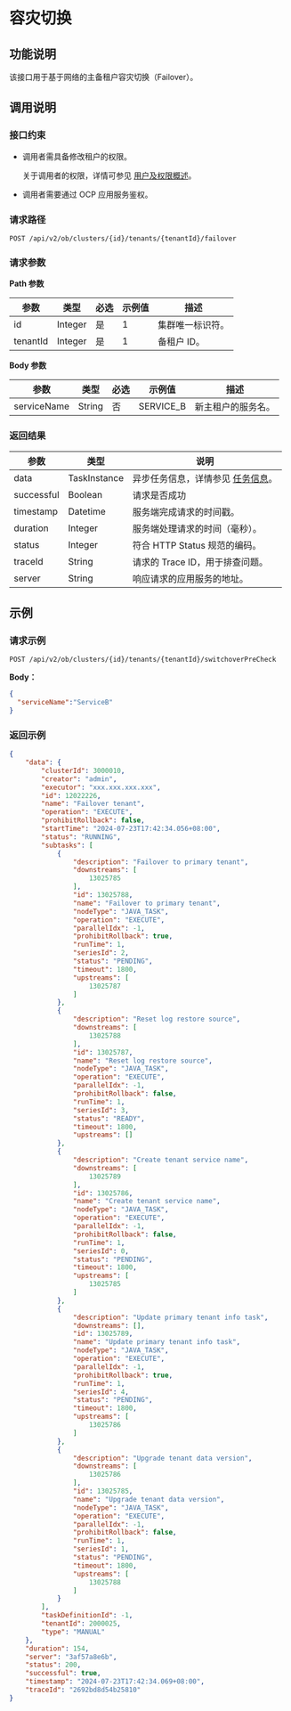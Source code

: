 # 容灾切换

## 功能说明

该接口用于基于网络的主备租户容灾切换（Failover）。

## 调用说明

### 接口约束

* 调用者需具备修改租户的权限。

    关于调用者的权限，详情可参见 [用户及权限概述](../../../1600.system-management-features/200.manage-users/50.user-management-overview.md)。

* 调用者需要通过 OCP 应用服务鉴权。

### 请求路径

`POST /api/v2/ob/clusters/{id}/tenants/{tenantId}/failover`

### 请求参数

**Path 参数**

| 参数 | 类型    | 必选 | 示例值 | 描述           |
|------|---------|------|--------|-----------------|
| id   | Integer | 是   | 1      | 集群唯一标识符。 |
| tenantId | Integer    | 是   | 1   | 备租户 ID。 |

**Body 参数**

| 参数 | 类型 | 必选 | 示例值 | 描述 |
|-----------|-----------|----------|----------|-----------|
| serviceName | String | 否 | SERVICE_B | 新主租户的服务名。 |

### 返回结果

| 参数 | 类型 | 说明 |
|-----------|-----------|-----------|
| data | TaskInstance | 异步任务信息，详情参见 [任务信息](../400.task-return-structure.md)。 |
| successful | Boolean | 请求是否成功 |
| timestamp | Datetime | 服务端完成请求的时间戳。 |
| duration | Integer | 服务端处理请求的时间（毫秒）。 |
| status | Integer | 符合 HTTP Status 规范的编码。 |
| traceId | String | 请求的 Trace ID，用于排查问题。 |
| server | String | 响应请求的应用服务的地址。 |

## 示例

### 请求示例

`POST /api/v2/ob/clusters/{id}/tenants/{tenantId}/switchoverPreCheck`

**Body：**

```json
{
  "serviceName":"ServiceB"
}
```

### 返回示例

```json
{
    "data": {
        "clusterId": 3000010,
        "creator": "admin",
        "executor": "xxx.xxx.xxx.xxx",
        "id": 12022226,
        "name": "Failover tenant",
        "operation": "EXECUTE",
        "prohibitRollback": false,
        "startTime": "2024-07-23T17:42:34.056+08:00",
        "status": "RUNNING",
        "subtasks": [
            {
                "description": "Failover to primary tenant",
                "downstreams": [
                    13025785
                ],
                "id": 13025788,
                "name": "Failover to primary tenant",
                "nodeType": "JAVA_TASK",
                "operation": "EXECUTE",
                "parallelIdx": -1,
                "prohibitRollback": true,
                "runTime": 1,
                "seriesId": 2,
                "status": "PENDING",
                "timeout": 1800,
                "upstreams": [
                    13025787
                ]
            },
            {
                "description": "Reset log restore source",
                "downstreams": [
                    13025788
                ],
                "id": 13025787,
                "name": "Reset log restore source",
                "nodeType": "JAVA_TASK",
                "operation": "EXECUTE",
                "parallelIdx": -1,
                "prohibitRollback": false,
                "runTime": 1,
                "seriesId": 3,
                "status": "READY",
                "timeout": 1800,
                "upstreams": []
            },
            {
                "description": "Create tenant service name",
                "downstreams": [
                    13025789
                ],
                "id": 13025786,
                "name": "Create tenant service name",
                "nodeType": "JAVA_TASK",
                "operation": "EXECUTE",
                "parallelIdx": -1,
                "prohibitRollback": false,
                "runTime": 1,
                "seriesId": 0,
                "status": "PENDING",
                "timeout": 1800,
                "upstreams": [
                    13025785
                ]
            },
            {
                "description": "Update primary tenant info task",
                "downstreams": [],
                "id": 13025789,
                "name": "Update primary tenant info task",
                "nodeType": "JAVA_TASK",
                "operation": "EXECUTE",
                "parallelIdx": -1,
                "prohibitRollback": true,
                "runTime": 1,
                "seriesId": 4,
                "status": "PENDING",
                "timeout": 1800,
                "upstreams": [
                    13025786
                ]
            },
            {
                "description": "Upgrade tenant data version",
                "downstreams": [
                    13025786
                ],
                "id": 13025785,
                "name": "Upgrade tenant data version",
                "nodeType": "JAVA_TASK",
                "operation": "EXECUTE",
                "parallelIdx": -1,
                "prohibitRollback": false,
                "runTime": 1,
                "seriesId": 1,
                "status": "PENDING",
                "timeout": 1800,
                "upstreams": [
                    13025788
                ]
            }
        ],
        "taskDefinitionId": -1,
        "tenantId": 2000025,
        "type": "MANUAL"
    },
    "duration": 154,
    "server": "3af57a8e6b",
    "status": 200,
    "successful": true,
    "timestamp": "2024-07-23T17:42:34.069+08:00",
    "traceId": "2692bd8d54b25810"
}
```
